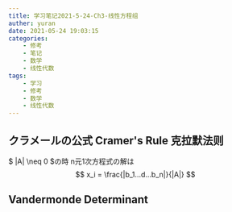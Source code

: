 ```yaml
---
title: 学习笔记2021-5-24-Ch3-线性方程组
auther: yuran
date: 2021-05-24 19:03:15
categories:
    - 修考
    - 笔记
    - 数学
    - 线性代数
tags: 
    - 学习
    - 修考
    - 数学
    - 线性代数
---
```


## クラメールの公式 Cramer's Rule 克拉默法则
$ |A| \neq 0 $の時
n元1次方程式の解は
$$ x_i = \frac{|b_1...d...b_n|}{|A|} $$

## Vandermonde Determinant
